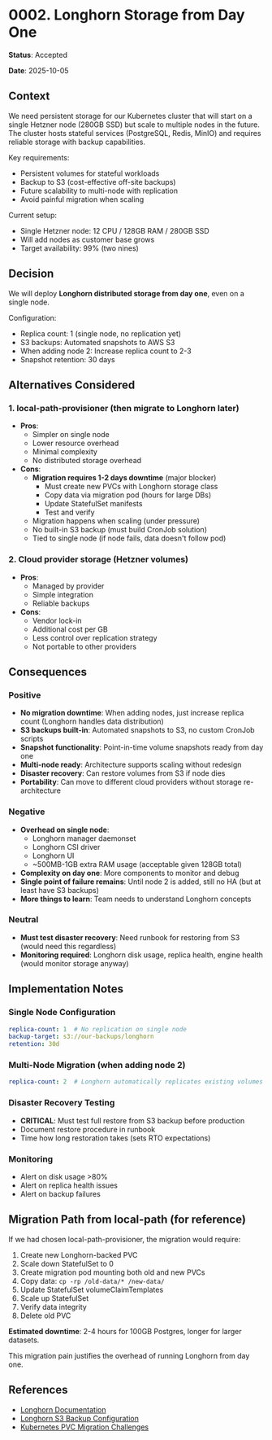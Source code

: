 # 0002. Longhorn Storage from Day One

**Status**: Accepted

**Date**: 2025-10-05

## Context

We need persistent storage for our Kubernetes cluster that will start on a single Hetzner node (280GB SSD) but scale to multiple nodes in the future. The cluster hosts stateful services (PostgreSQL, Redis, MinIO) and requires reliable storage with backup capabilities.

Key requirements:
- Persistent volumes for stateful workloads
- Backup to S3 (cost-effective off-site backups)
- Future scalability to multi-node with replication
- Avoid painful migration when scaling

Current setup:
- Single Hetzner node: 12 CPU / 128GB RAM / 280GB SSD
- Will add nodes as customer base grows
- Target availability: 99% (two nines)

## Decision

We will deploy **Longhorn distributed storage from day one**, even on a single node.

Configuration:
- Replica count: 1 (single node, no replication yet)
- S3 backups: Automated snapshots to AWS S3
- When adding node 2: Increase replica count to 2-3
- Snapshot retention: 30 days

## Alternatives Considered

### 1. local-path-provisioner (then migrate to Longhorn later)
- **Pros**:
  - Simpler on single node
  - Lower resource overhead
  - Minimal complexity
  - No distributed storage overhead
- **Cons**:
  - **Migration requires 1-2 days downtime** (major blocker)
    - Must create new PVCs with Longhorn storage class
    - Copy data via migration pod (hours for large DBs)
    - Update StatefulSet manifests
    - Test and verify
  - Migration happens when scaling (under pressure)
  - No built-in S3 backup (must build CronJob solution)
  - Tied to single node (if node fails, data doesn't follow pod)

### 2. Cloud provider storage (Hetzner volumes)
- **Pros**:
  - Managed by provider
  - Simple integration
  - Reliable backups
- **Cons**:
  - Vendor lock-in
  - Additional cost per GB
  - Less control over replication strategy
  - Not portable to other providers

## Consequences

### Positive
- **No migration downtime**: When adding nodes, just increase replica count (Longhorn handles data distribution)
- **S3 backups built-in**: Automated snapshots to S3, no custom CronJob scripts
- **Snapshot functionality**: Point-in-time volume snapshots ready from day one
- **Multi-node ready**: Architecture supports scaling without redesign
- **Disaster recovery**: Can restore volumes from S3 if node dies
- **Portability**: Can move to different cloud providers without storage re-architecture

### Negative
- **Overhead on single node**:
  - Longhorn manager daemonset
  - Longhorn CSI driver
  - Longhorn UI
  - ~500MB-1GB extra RAM usage (acceptable given 128GB total)
- **Complexity on day one**: More components to monitor and debug
- **Single point of failure remains**: Until node 2 is added, still no HA (but at least have S3 backups)
- **More things to learn**: Team needs to understand Longhorn concepts

### Neutral
- **Must test disaster recovery**: Need runbook for restoring from S3 (would need this regardless)
- **Monitoring required**: Longhorn disk usage, replica health, engine health (would monitor storage anyway)

## Implementation Notes

### Single Node Configuration
```yaml
replica-count: 1  # No replication on single node
backup-target: s3://our-backups/longhorn
retention: 30d
```

### Multi-Node Migration (when adding node 2)
```yaml
replica-count: 2  # Longhorn automatically replicates existing volumes
```

### Disaster Recovery Testing
- **CRITICAL**: Must test full restore from S3 backup before production
- Document restore procedure in runbook
- Time how long restoration takes (sets RTO expectations)

### Monitoring
- Alert on disk usage >80%
- Alert on replica health issues
- Alert on backup failures

## Migration Path from local-path (for reference)

If we had chosen local-path-provisioner, the migration would require:

1. Create new Longhorn-backed PVC
2. Scale down StatefulSet to 0
3. Create migration pod mounting both old and new PVCs
4. Copy data: `cp -rp /old-data/* /new-data/`
5. Update StatefulSet volumeClaimTemplates
6. Scale up StatefulSet
7. Verify data integrity
8. Delete old PVC

**Estimated downtime**: 2-4 hours for 100GB Postgres, longer for larger datasets.

This migration pain justifies the overhead of running Longhorn from day one.

## References

- [Longhorn Documentation](https://longhorn.io/docs/)
- [Longhorn S3 Backup Configuration](https://longhorn.io/docs/1.10.0/snapshots-and-backups/backup-and-restore/set-backup-target/)
- [Kubernetes PVC Migration Challenges](https://justyn.io/til/migrate-kubernetes-pvc-to-another-pvc/)
